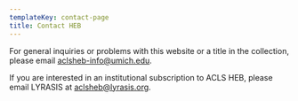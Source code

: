 ```yaml
---
templateKey: contact-page
title: Contact HEB
---
```

For general inquiries or problems with this website or a title in the collection, please email [aclsheb-info@umich.edu](mailto:aclsheb-info@umich.edu).

If you are interested in an institutional subscription to ACLS HEB, please email LYRASIS at [aclsheb@lyrasis.org](mailto:aclsheb@lyrasis.org).